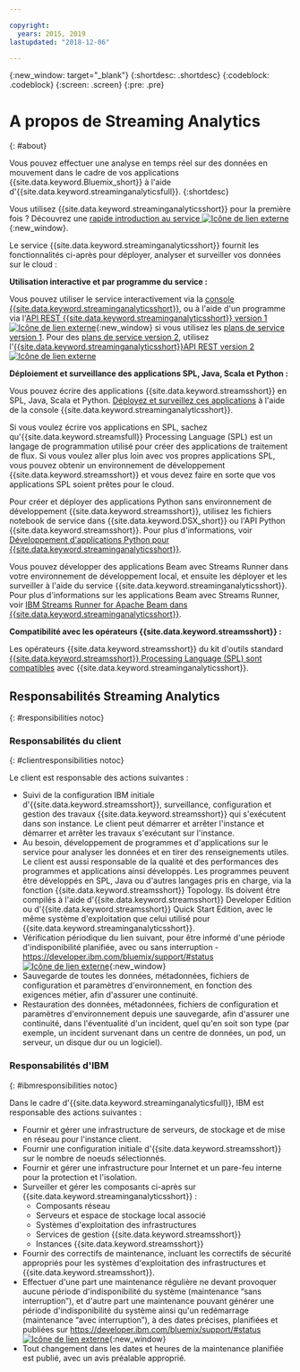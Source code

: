```yaml
---

copyright:
  years: 2015, 2019
lastupdated: "2018-12-06"

---
```


<!-- Attribute definitions -->
{:new_window: target="_blank"}
{:shortdesc: .shortdesc}
{:codeblock: .codeblock}
{:screen: .screen}
{:pre: .pre}

# A propos de Streaming Analytics
{: #about}

Vous pouvez effectuer une analyse en temps réel sur des données en mouvement dans le cadre de vos applications {{site.data.keyword.Bluemix_short}} à l'aide d'{{site.data.keyword.streaminganalyticsfull}}.
{:shortdesc}

Vous utilisez {{site.data.keyword.streaminganalyticsshort}} pour la première fois ? Découvrez une [rapide introduction au service ![Icône de lien externe](../../icons/launch-glyph.svg "Icône de lien externe")](https://developer.ibm.com/streamsdev/docs/streaming-analytics-now-available-bluemix-2/){:new_window}.

Le service {{site.data.keyword.streaminganalyticsshort}} fournit les fonctionnalités ci-après pour déployer, analyser et surveiller vos données sur le cloud :

**Utilisation interactive et par programme du service :**

Vous pouvez utiliser le service interactivement via la [console {{site.data.keyword.streaminganalyticsshort}}](/docs/services/StreamingAnalytics?topic=StreamingAnalytics-console#console), ou à l'aide d'un programme via l'[API REST {{site.data.keyword.streaminganalyticsshort}} version 1 ![Icône de lien externe](../../icons/launch-glyph.svg "Icône de lien externe")](https://{DomainName}/apidocs/streaming-analytics-v1){:new_window} si vous utilisez les [plans de service version 1](/docs/services/StreamingAnalytics?topic=StreamingAnalytics-service_plans#service_plans). Pour des [plans de service version 2](/docs/services/StreamingAnalytics?topic=StreamingAnalytics-service_plans#service_plans), utilisez l'[{{site.data.keyword.streaminganalyticsshort}}API REST version 2 ![Icône de lien externe](../../icons/launch-glyph.svg "Icône de lien externe")](https://{DomainName}/apidocs/streaming-analytics-v2)

**Déploiement et surveillance des applications SPL, Java, Scala et Python :**

Vous pouvez écrire des applications {{site.data.keyword.streamsshort}} en SPL, Java, Scala et Python. [Déployez et surveillez ces applications](/docs/services/StreamingAnalytics?topic=StreamingAnalytics-t_deploytocloud) à l'aide de la console {{site.data.keyword.streaminganalyticsshort}}.

Si vous voulez écrire vos applications en SPL, sachez qu'{{site.data.keyword.streamsfull}} Processing Language (SPL) est un langage de programmation utilisé pour créer des applications de traitement de flux. Si vous voulez aller plus loin avec vos propres applications SPL, vous pouvez obtenir un environnement de développement {{site.data.keyword.streamsshort}} et vous devez faire en sorte que vos applications SPL soient prêtes pour le cloud.

Pour créer et déployer des applications Python sans environnement de développement {{site.data.keyword.streamsshort}}, utilisez les fichiers notebook de service dans {{site.data.keyword.DSX_short}} ou l'API Python {{site.data.keyword.streamsshort}}. Pour plus d'informations, voir [Développement d'applications Python pour {{site.data.keyword.streaminganalyticsshort}}](/docs/services/StreamingAnalytics?topic=StreamingAnalytics-t_develop_apps_python).

Vous pouvez développer des applications Beam avec Streams Runner dans votre environnement de développement local, et ensuite les déployer et les surveiller à l'aide du service {{site.data.keyword.streaminganalyticsshort}}. Pour plus d'informations sur les applications Beam avec Streams Runner, voir [IBM Streams Runner for Apache Beam dans {{site.data.keyword.streaminganalyticsshort}}](/docs/services/StreamingAnalytics?topic=StreamingAnalytics-gs_beamrunner).


**Compatibilité avec les opérateurs {{site.data.keyword.streamsshort}} :**

Les opérateurs {{site.data.keyword.streamsshort}} du kit d'outils standard [{{site.data.keyword.streamsshort}} Processing Language (SPL) sont compatibles](/docs/services/StreamingAnalytics?topic=StreamingAnalytics-compatible_toolkits) avec {{site.data.keyword.streaminganalyticsshort}}.

## Responsabilités Streaming Analytics
{: #responsibilities notoc}

### Responsabilités du client
{: #clientresponsibilities notoc}

Le client est responsable des actions suivantes :

* Suivi de la configuration IBM initiale d'{{site.data.keyword.streamsshort}}, surveillance, configuration et gestion des travaux {{site.data.keyword.streamsshort}} qui s'exécutent dans son instance. Le client peut démarrer et arrêter l'instance et démarrer et arrêter les travaux s'exécutant sur l'instance.
* Au besoin, développement de programmes et d'applications sur le service pour analyser les données et en tirer des renseignements utiles. Le client est aussi responsable de la qualité et des performances des programmes et applications ainsi développés. Les programmes peuvent être développés en SPL, Java ou d'autres langages pris en charge, via la fonction {{site.data.keyword.streamsshort}} Topology. Ils doivent être compilés à l'aide d'{{site.data.keyword.streamsshort}} Developer Edition ou d'{{site.data.keyword.streamsshort}} Quick Start Edition, avec le même système d'exploitation que celui utilisé pour {{site.data.keyword.streaminganalyticsshort}}.
* Vérification périodique du lien suivant, pour être informé d'une période d'indisponibilité planifiée, avec ou sans interruption - [https://developer.ibm.com/bluemix/support/#status ![Icône de lien externe](../../icons/launch-glyph.svg "Icône de lien externe")](https://developer.ibm.com/bluemix/support/#status){:new_window}  
* Sauvegarde de toutes les données, métadonnées, fichiers de configuration et paramètres d'environnement, en fonction des exigences métier, afin d'assurer une continuité.
* Restauration des données, métadonnées, fichiers de configuration et paramètres d'environnement depuis une sauvegarde, afin d'assurer une continuité, dans l'éventualité d'un incident, quel qu'en soit son type (par exemple, un incident survenant dans un centre de données, un pod, un serveur, un disque dur ou un logiciel).

### Responsabilités d'IBM
{: #ibmresponsibilities notoc}

Dans le cadre d'{{site.data.keyword.streaminganalyticsfull}}, IBM est responsable des actions suivantes :

* Fournir et gérer une infrastructure de serveurs, de stockage et de mise en réseau pour l'instance client.
* Fournir une configuration initiale d'{{site.data.keyword.streamsshort}} sur le nombre de noeuds sélectionnés.
* Fournir et gérer une infrastructure pour Internet et un pare-feu interne pour la protection et l'isolation.
* Surveiller et gérer les composants ci-après sur {{site.data.keyword.streaminganalyticsshort}} :
	* Composants réseau
	* Serveurs et espace de stockage local associé
	* Systèmes d'exploitation des infrastructures
	* Services de gestion {{site.data.keyword.streamsshort}}
	* Instances {{site.data.keyword.streamsshort}}
* Fournir des correctifs de maintenance, incluant les correctifs de sécurité appropriés pour les systèmes d'exploitation des infrastructures et {{site.data.keyword.streamsshort}}.
* Effectuer d'une part une maintenance régulière ne devant provoquer aucune période d'indisponibilité du système (maintenance “sans interruption”), et d'autre part une maintenance pouvant générer une période d'indisponibilité du système ainsi qu'un redémarrage (maintenance “avec interruption”), à des dates précises, planifiées et publiées sur [https://developer.ibm.com/bluemix/support/#status ![Icône de lien externe](../../icons/launch-glyph.svg "Icône de lien externe")](https://developer.ibm.com/bluemix/support/#status){:new_window}
* Tout changement dans les dates et heures de la maintenance planifiée est publié, avec un avis préalable approprié.
